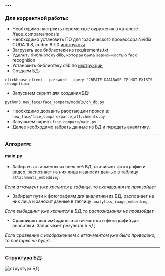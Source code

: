 ## ...

### Для корректной работы:

* Необходимо настроить переменные окружения в каталоге /face_compare/models
* Необходимо установить ПО для графического процессора Nvidia CUDA 11.8, cudnn 8.6.0 [инструкция](https://github.com/Snobik57/new_face/blob/tasks/documents/driver-cuda-cudnn-dlib%20install "CUDA")
* Загрузить все библиотеки из requirements.txt
* Удалить библиотеку dlib, которая была зависимостью face-recognition
* Установить библиотеку dlib по [инструкции](https://github.com/Snobik57/new_face/blob/tasks/documents/driver-cuda-cudnn-dlib%20install "CUDA")
* Создаем БД:
```
clickhouse-client --password --query "CREATE DATABASE IF NOT EXISTS recognition"
```
* Запускаем скрипт для создания БД:
```
python3 new_face/face_compare/models/ch_db.py
```

* Необходимо добавить работающий прокси в:
	`new_face/face_compare/parce_attachments.py`
* Запускаем скрипт `face_compare/main.py`
* Далее необходимо забрать данные из БД и передать аналитику.
___

### Алгоритм:
#### main.py
* Забирает аттачменты из внешней БД, скачивает фотографии и видео, распознает на них лица
и заносит данные в таблицу `attachments_embedding`.

*Если аттачмент уже хранится в таблице, то скачивания не произойдет*
* Забирает пути к фотографиям для аналитики из БД, распознает на них лица
и заносит данные в таблицу `analytics_image_embedding`.

*Если ембеддинг уже хранится в БД, то распознавания не произойдет*
* Сравнивает все эмбеддинги аттачментов и фотографий для аналитики. Записывает результат в БД

*Если сравнение с изображением с аттачментом уже было проведено, то повторно не будет.*

---

### Структура БД:

<image src="https://github.com/Snobik57/new_face/blob/single_gpu/image/DB_structure.png" alt="структура БД">
